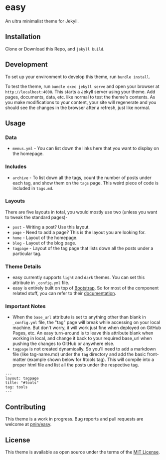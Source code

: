 # easy

An ultra minimalist theme for Jekyll.

## Installation

Clone or Download this Repo, and `jekyll build`.

## Development

To set up your environment to develop this theme, run `bundle install`.

To test the theme, run `bundle exec jekyll serve` and open your browser at `http://localhost:4000`. This starts a Jekyll server using your theme. Add pages, documents, data, etc. like normal to test the theme's contents. As you make modifications to your content, your site will regenerate and you should see the changes in the browser after a refresh, just like normal.

## Usage

### Data

+ `menus.yml` - You can list down the links here that you want to display on the homepage.

### Includes

+ `archive` - To list down all the tags, count the number of posts under each tag, and show them on the `tags` page. This weird piece of code is included in `tags.md`. 

### Layouts

There are five layouts in total, you would mostly use two (unless you want to tweak the standard pages)-
+ `post` - Writing a post? Use this layout.
+ `page` - Need to add a page? This is the layout you are looking for.
+ `home` - Layout of the homepage.
+ `blog` - Layout of the blog page.
+ `tagpage` - Layout of the tag page that lists down all the posts under a particular tag.

### Theme Details

+ easy currently supports `light` and `dark` themes. You can set this attribute in `_config.yml` file.
+ easy is entirely built on top of [Bootstrap](https://github.com/twbs/bootstrap). So for most of the component related stuff, you can refer to their [documentation](https://getbootstrap.com/docs/5.2/components/).

### Important Notes

+ When the `base_url` attribute is set to anything other than blank in `_config.yml` file, the "tag" page will break while accessing on your local machine. But don't worry, it will work just fine when deployed on GitHub Pages, etc. An easy turn-around is to leave this attribute blank when working in local, and change it back to your required base_url when pushing the changes to GitHub or anywhere else.
+ `tagpage` is not created dynamically. So you'll need to add a markdown file (like tag-name.md) under the `tag` directory and add the basic front-matter (example shown below for #tools tag). This will compile into a proper html file and list all the posts under the respective tag.

```
---
layout: tagpage
title: "#tools"
tag: tools
---
```

## Contributing

This theme is a work in progress. Bug reports and pull requests are welcome at [pnin/easy](https://github.com/pnin/easy).

## License

This theme is available as open source under the terms of the [MIT License](https://opensource.org/licenses/MIT).
